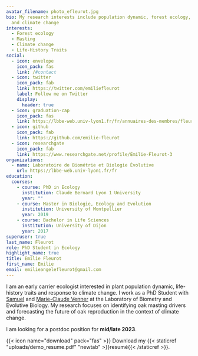```yaml
---
avatar_filename: photo_efleurot.jpg
bio: My research interests include population dynamic, forest ecology, masting
  and climate change
interests:
  - Forest ecology
  - Masting
  - Climate change
  - Life-History Traits
social:
  - icon: envelope
    icon_pack: fas
    link: /#contact
  - icon: twitter
    icon_pack: fab
    link: https://twitter.com/emiliefleurot
    label: Follow me on Twitter
    display:
      header: true
  - icon: graduation-cap
    icon_pack: fas
    link: https://lbbe-web.univ-lyon1.fr/fr/annuaires-des-membres/fleurot-emilie
  - icon: github
    icon_pack: fab
    link: https://github.com/emilie-fleurot
  - icon: researchgate
    icon_pack: fab
    link: https://www.researchgate.net/profile/Emilie-Fleurot-3
organizations:
  - name: Laboratoire de Biométrie et Biologie Évolutive
    url: https://lbbe-web.univ-lyon1.fr/fr
education:
  courses:
    - course: PhD in Ecology
      institution: Claude Bernard Lyon 1 University
      year: ""
    - course: Master in Biologie, Ecology and Evolution
      institution: University of Montpellier
      year: 2019
    - course: Bachelor in Life Sciences
      institution: University of Dijon
      year: 2017
superuser: true
last_name: Fleurot
role: PhD Student in Ecology
highlight_name: true
title: Emilie Fleurot
first_name: Emilie
email: emilieangelefleurot@gmail.com
---
```

I am an early carrier ecologist interested in plant population dynamic, life-history traits and response to climate change. I work as a PhD Student with [Samuel](https://lbbe-web.univ-lyon1.fr/fr/annuaires-des-membres/venner-samuel) and [Marie-Claude Venner](https://lbbe-web.univ-lyon1.fr/fr/annuaires-des-membres/venner-marie-claude) at the Laboratory of Biometry and Evolutive Biology.  My research focuses on identifying oak masting drivers and forecasting the future of oak reproduction in the context of climate change. 

I am looking for a postdoc position for **mid/late 2023**. 

{{< icon name="download" pack="fas" >}} Download my {{< staticref "uploads/demo_resume.pdf" "newtab" >}}resumé{{< /staticref >}}.